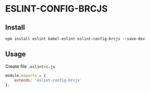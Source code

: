 # ESLINT-CONFIG-BRCJS

## Install

`npm install eslint babel-eslint eslint-config-brcjs --save-dev`

## Usage

Create file `.eslintrc.js`

```javascript
module.exports = {
    extends: 'eslint-config-brcjs'
};
```
